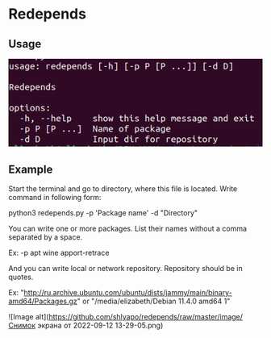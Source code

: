 # Redepends




## Usage

![Image alt](https://github.com/shlyapo/redepends/raw/master/image/1.png)

## Example
Start the terminal and go to directory, where this file is located.
Write command in following form:

python3 redepends.py -p 'Package name' -d "Directory"

You can write one or more packages. List their names without a comma separated by a space.

Ex: -p apt wine apport-retrace

And you can write local or network repository. Repository should be in quotes.

Ex: "http://ru.archive.ubuntu.com/ubuntu/dists/jammy/main/binary-amd64/Packages.gz" or "/media/elizabeth/Debian 11.4.0 amd64 1"

![Image alt](https://github.com/shlyapo/redepends/raw/master/image/Снимок экрана от 2022-09-12 13-29-05.png)

